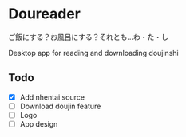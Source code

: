 # Doureader

ご飯にする？お風呂にする？それとも…わ・た・し

Desktop app for reading and downloading doujinshi

## Todo

- [x] Add nhentai source
- [ ] Download doujin feature
- [ ] Logo
- [ ] App design
